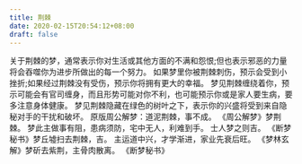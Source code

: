 ```yaml
---
title: 荆棘
date: 2020-02-15T20:54:12+08:00
draft: false
---
```


关于荆棘的梦，通常表示你对生活或其他方面的不满和怨恨;但也表示邪恶的力量将会吞噬你为进步所做出的每一个努力。
如果梦里你被荆棘刺伤，预示会受到小挫折;如果经过荆棘没有受伤，预示你将拥有更大的幸福。
梦见荆棘缠绕着你，预示可能会有官司缠身，而且形势可能对你不利，也可能预示你或是家人要生病，要多注意身体健康。
梦见荆棘隐藏在绿色的树叶之下，表示你的兴盛将受到来自隐秘对手的干扰和破坏。
原版周公解梦：道泥荆棘，事不成。
《周公解梦》梦荆棘。
梦此主做事有阻，患病须防，宅中无人，利难到手。
士人梦之则吉。
《断梦秘书》梦丘墟扫去荆棘，吉。
主运道中兴，才学渐进，家业先衰后旺。
《梦林玄解》梦斫去紫荆，主骨肉散离。
《断梦秘书》
